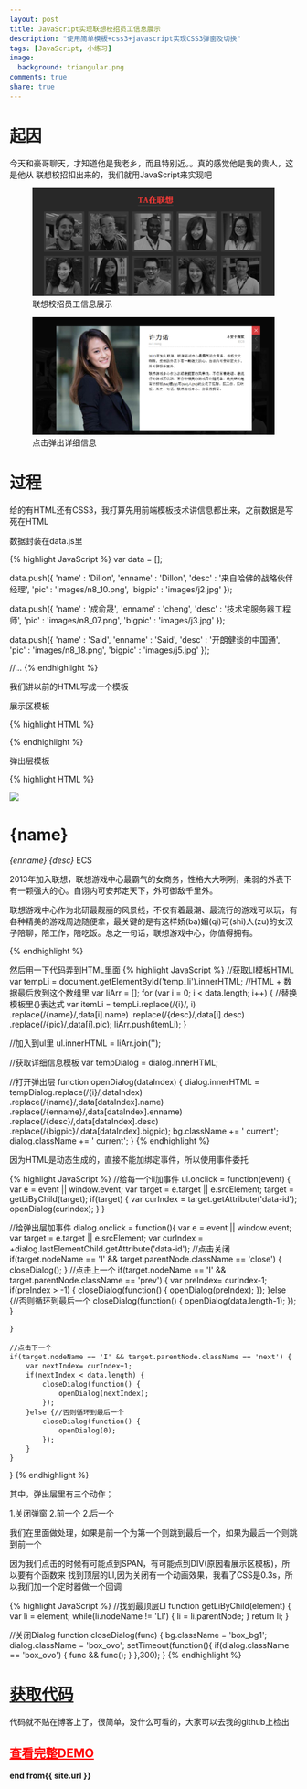 ```yaml
---
layout: post
title: JavaScript实现联想校招员工信息展示
description: "使用简单模板+css3+javascript实现CSS3弹窗及切换"
tags: [JavaScript, 小练习]
image:
  background: triangular.png
comments: true
share: true
---
```


# 起因

今天和豪哥聊天，才知道他是我老乡，而且特别近。。真的感觉他是我的贵人，这是他从
联想校招扣出来的，我们就用JavaScript来实现吧


<figure>
	<a href="/images/article/4.jpg">
		<img src="/images/article/4.jpg" alt="home" />
	</a>
	<figcaption>联想校招员工信息展示</figcaption>
</figure>

<figure>
	<a href="/images/article/3.jpg">
		<img src="/images/article/3.jpg" alt="home" />
	</a>
	<figcaption>点击弹出详细信息</figcaption>
</figure>


# 过程

给的有HTML还有CSS3，我打算先用前端模板技术讲信息都出来，之前数据是写死在HTML

数据封装在data.js里

{% highlight JavaScript %}
var data = [];

data.push({
	'name' : 'Dillon',
	'enname' : 'Dillon',
	'desc' : '来自哈佛的战略伙伴经理',
	'pic' : 'images/n8_10.png',
	'bigpic' : 'images/j2.jpg'
});

data.push({
	'name' : '成俞晟',
	'enname' : 'cheng',
	'desc' : '技术宅服务器工程师',
	'pic' : 'images/n8_07.png',
	'bigpic' : 'images/j3.jpg'
});

data.push({
	'name' : 'Said',
	'enname' : 'Said',
	'desc' : '开朗健谈的中国通',
	'pic' : 'images/n8_18.png',
	'bigpic' : 'images/j5.jpg'
});

//...
{% endhighlight %}


我们讲以前的HTML写成一个模板

展示区模板

{% highlight HTML %}
<div id="temp_li" style="display: none;">
	<li data-id="{i}" class="transform">
		<div>
			<i></i>
			<span>{name}</span>
			<p>{desc}</p>
		</div>
		<img src="{pic}">
	</li>
</div>
{% endhighlight %}

弹出层模板

{% highlight HTML %}
<div id="dialog"  class="box_ovo ">
	<span id="close" class="close"><i></i></span>
	<span class="prev"><i></i></span>
	<span class="next"><i></i></span>
	<div id="div_temp1" data-id="{i}" >
		<img class="oimg1" src="{bigpic}">
		<div class="ovotxt">
			<div class="ovohead">
				<h1>{name}</h1>
				<i>{enname}</i>
				<em>{desc}</em>
				<span>ECS</span>
			</div>
			<p>2013年加入联想，联想游戏中心最霸气的女商务，性格大大咧咧，柔弱的外表下有一颗强大的心。自诩内可安邦定天下，外可御敌千里外。</p>
			<p>联想游戏中心作为北研最靓丽的风景线，不仅有着最潮、最流行的游戏可以玩，有各种精美的游戏周边随便拿，最关键的是有这样娇(ba)媚(qi)可(shi)人(zu)的女汉子陪聊，陪工作，陪吃饭。总之一句话，联想游戏中心，你值得拥有。</p>
		</div>
	</div>
</div>
{% endhighlight %}


然后用一下代码弄到HTML里面
{% highlight JavaScript %}
//获取LI模板HTML
var tempLi = document.getElementById('temp_li').innerHTML;
//HTML + 数据最后放到这个数组里
var liArr = [];
for (var i = 0; i < data.length; i++) {
	//替换模板里{}表达式
	var itemLi = tempLi.replace(/\{i\}/, i)
					.replace(/\{name\}/,data[i].name)
					.replace(/\{desc\}/,data[i].desc)
					.replace(/\{pic\}/,data[i].pic);
	liArr.push(itemLi);
} 

//加入到ul里
ul.innerHTML = liArr.join('');


//获取详细信息模板
var tempDialog = dialog.innerHTML;

//打开弹出层
function openDialog(dataIndex) {
	dialog.innerHTML = tempDialog.replace(/\{i\}/,dataIndex)
						.replace(/\{name\}/,data[dataIndex].name)
						.replace(/\{enname\}/,data[dataIndex].enname)
						.replace(/\{desc\}/,data[dataIndex].desc)
						.replace(/\{bigpic\}/,data[dataIndex].bigpic);
	bg.className += ' current';
    dialog.className += ' current';
}
{% endhighlight %}

因为HTML是动态生成的，直接不能加绑定事件，所以使用事件委托

{% highlight JavaScript %}
//给每一个li加事件
ul.onclick = function(event) {
	var e = event || window.event;
	var target = e.target || e.srcElement;
	target = getLiByChild(target);
	if(target) {
		var curIndex = target.getAttribute('data-id');
    	openDialog(curIndex);
	}
}	

//给弹出层加事件
dialog.onclick = function(){
	var e = event || window.event;
	var target = e.target || e.srcElement;
	var curIndex = +dialog.lastElementChild.getAttribute('data-id'); 
	//点击关闭
	if(target.nodeName == 'I' && target.parentNode.className == 'close') {
		closeDialog();
	}
	//点击上一个
	if(target.nodeName == 'I' && target.parentNode.className == 'prev') {
		var preIndex= curIndex-1;
		if(preIndex > -1) {
			closeDialog(function() {
				openDialog(preIndex);
			});
		}else {//否则循环到最后一个
			closeDialog(function() {
				openDialog(data.length-1);
			});
		}
		
	}
	
	//点击下一个
	if(target.nodeName == 'I' && target.parentNode.className == 'next') {
		var nextIndex= curIndex+1;
		if(nextIndex < data.length) {
			closeDialog(function() {
				openDialog(nextIndex);
			});
		}else {//否则循环到最后一个
			closeDialog(function() {
				openDialog(0);
			});
		}
	}
    
}
{% endhighlight %}

其中，弹出层里有三个动作；

1.关闭弹窗
2.前一个
2.后一个

我们在里面做处理，如果是前一个为第一个则跳到最后一个，如果为最后一个则跳到前一个

因为我们点击的时候有可能点到SPAN，有可能点到DIV(原因看展示区模板)，所以要有个函数来
找到顶层的LI,因为关闭有一个动画效果，我看了CSS是0.3s，所以我们加一个定时器做一个回调

{% highlight JavaScript %}
//找到最顶层LI
function getLiByChild(element) {
	var li = element;
	while(li.nodeName != 'LI') {
		li = li.parentNode;
	}
	return li;
}

//关闭Dialog
function closeDialog(func) {
	bg.className = 'box_bg1';
    dialog.className = 'box_ovo';
    setTimeout(function(){
    	if(dialog.className == 'box_ovo') {
    		func && func();
    	}
    },300);
}
{% endhighlight %}

# <a target="_blank"  href="https://github.com/hacke2/">获取代码</a><br/>

代码就不贴在博客上了，很简单，没什么可看的，大家可以去我的github上检出

## <a target="_blank"  style="color:red" href="/works/demo/04" >查看完整DEMO</a>

<strong>end from{{ site.url }}</strong>